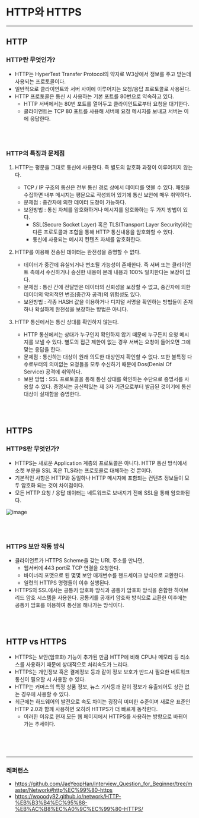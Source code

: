 # HTTP와 HTTPS

---

## HTTP
### HTTP란 무엇인가?
- HTTP는 HyperText Transfer Protocol의 약자로 W3상에서 정보를 주고 받는데 사용되는 프로토콜이다.
- 일반적으로 클라이언트와 서버 사이에 이루어지는 요청/응답 프로토콜로 사용된다.
- HTTP 프로토콜은 통신 시 사용하는 기본 포트를 80번으로 약속하고 있다.
  - HTTP 서버에서는 80번 포트를 열어두고 클라이언트로부터 요청을 대기한다.
  - 클라이언트는 TCP 80 포트를 사용해 서버에 요청 메시지를 보내고 서버는 이에 응답한다.

<br/>
<br/>

### HTTP의 특징과 문제점
1. HTTP는 평문을 그대로 통신에 사용한다. 즉 별도의 암호화 과정이 이루어지지 않는다.
   - TCP / IP 구조의 통신은 전부 통신 경로 상에서 데이터를 엿볼 수 있다. 패킷을 수집하면 내부 메시지는 평문으로 작성되어 있기에 통신 보안에 매우 취약하다.
   - 문제점 : 중간자에 의한 데이터 도청이 가능하다.
   - 보완방법 : 통신 자체를 암호화하거나 메시지를 암호화하는 두 가지 방법이 있다. 
     - SSL(Secure Socket Layer) 혹은 TLS(Transport Layer Security)라는 다른 프로토콜과 조합을 통해 HTTP 통신내용을 암호화할 수 있다.
     - 통신에 사용되는 메시지 컨텐츠 자체를 암호화한다.


2. HTTP를 이용해 전송된 데이터는 완전성을 증명할 수 없다.
   - 데이터가 중간에 유실되거나 변조될 가능성이 존재한다. 즉 서버 또는 클라이언트 측에서 수신하거나 송신한 내용이 본래 내용과 100% 일치한다는 보장이 없다.
   - 문제점 : 통신 간에 전달받은 데이터의 신뢰성을 보장할 수 없고, 중간자에 의한 데이터의 악의적인 변조(중간자 공격)의 위험성도 있다.
   - 보완방법 : 각종 HASH 값을 이용하거나 디지털 서명을 확인하는 방법들이 존재하나 확실하게 완전성을 보장하는 방법은 아니다.


3. HTTP 통신에서는 통신 상대를 확인하지 않는다.
   - HTTP 통신에서는 상대가 누구인지 확인하지 않기 때문에 누구든지 요청 메시지를 보낼 수 있다. 별도의 접근 제한이 없는 경우 서버는 요청이 들어오면 그에 맞는 응답을 한다.
   - 문제점 : 통신하는 대상이 원래 의도한 대상인지 확인할 수 없다. 또한 불특정 다수로부터의 의미없는 요청들을 모두 수신하기 때문에 Dos(Denial Of Service) 공격에 취약하다.
   - 보완 방법 : SSL 프로토콜을 통해 통신 상대를 확인하는 수단으로 증명서를 사용할 수 있다. 증명서는 공신력있는 제 3자 기관으로부터 발급된 것이기에 통신 대상이 실재함을 증명한다.

<br/>
<br/>

## HTTPS
### HTTPS란 무엇인가?
- HTTPS는 새로운 Application 계층의 프로토콜은 아니다. HTTP 통신 방식에서 소켓 부분을 SSL 혹은 TLS라는 프로토콜로 대체하는 것 뿐이다.
- 기본적인 사항은 HTTP와 동일하나 HTTP 메시지에 포함되는 컨텐츠 정보들이 모두 암호화 되는 것이 차이점이다.
- 모든 HTTP 요청 / 응답 데이터는 네트워크로 보내지기 전에 SSL을 통해 암호화된다.

![image](https://user-images.githubusercontent.com/31722737/205475781-e99358a2-1ee7-4e59-9976-7784a0935eeb.png)


<br/>
<br/>

### HTTPS 보안 작동 방식
- 클라이언트가 HTTPS Scheme을 갖는 URL 주소를 만나면,
  - 웹서버에 443 port로 TCP 연결을 요청한다.
  - 바이너리 포맷으로 된 몇몇 보안 매개변수를 핸드세이크 방식으로 교환한다.
  - 일련의 HTTPS 명령들이 이후 실행된다.
- HTTPS의 SSL에서는 공통키 암호화 방식과 공통키 암호화 방식을 혼합한 하이브리드 암호 시스템을 사용한다. 공통키를 공개키 암호화 방식으로 교환한 이후에는 공통키 암호를 이용하여 통신을 해나가는 방식이다.


<br/>
<br/>


## HTTP vs HTTPS
- HTTPS는 보안(암호화) 기능이 추가된 만큼 HTTP에 비해 CPU나 메모리 등 리소스를 사용하기 때문에 상대적으로 처리속도가 느리다.
- HTTPS는 개인정보 혹은 결제정보 등과 같이 정보 보호가 반드시 필요한 네트워크 통신이 필요할 시 사용할 수 있다.
- HTTP는 커머스의 특정 상품 정보, 뉴스 기사등과 같이 정보가 유출되어도 상관 없는 경우에 사용할 수 있다.
- 최근에는 하드웨어의 발전으로 속도 차이는 굉장히 미미한 수준이며 새로운 표준인 HTTP 2.0과 함께 사용하면 오히려 HTTPS가 더 빠르게 동작한다.
  - 이러한 이유로 현재 모든 웹 페이지에서 HTTPS를 사용하는 방향으로 바뀌어 가는 추세이다.



<br/>
<br/>
<br/>

---

### 레퍼런스
- https://github.com/JaeYeopHan/Interview_Question_for_Beginner/tree/master/Network#http%EC%99%80-https
- https://wooody92.github.io/network/HTTP-%EB%B3%B4%EC%95%88-%EB%AC%B8%EC%A0%9C%EC%99%80-HTTPS/